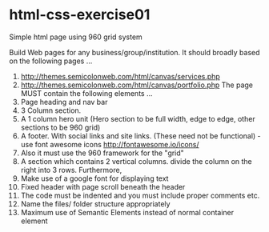 # html-css-exercise01
Simple html page using 960 grid system

Build Web pages for any business/group/institution. 
It should broadly based on the following pages ... 
1. http://themes.semicolonweb.com/html/canvas/services.php 
2. http://themes.semicolonweb.com/html/canvas/portfolio.php 
The page MUST contain the following elements ... 
1. Page heading and nav bar 
2. 3 Column section. 
3. A 1 column hero unit (Hero section to be full width, edge to edge, other sections to be 960 grid) 
4. A footer. With social links and site links. (These need not be functional) - use font awesome icons http://fontawesome.io/icons/ 
5. Also it must use the 960 framework for the "grid" 
6. A section which contains 2 vertical columns. divide the column on the right into 3 rows. Furthermore, 
7. Make use of a google font for displaying text 
8. Fixed header with page scroll beneath the header 
9. The code must be indented and you must include proper comments etc. 
10. Name the files/ folder structure appropriately 
11. Maximum use of Semantic Elements instead of normal container element
